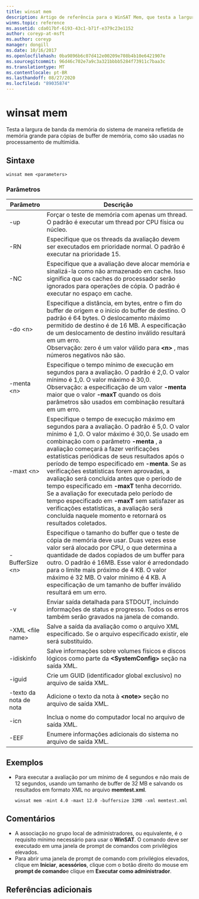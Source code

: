 ```yaml
---
title: winsat mem
description: Artigo de referência para o WinSAT Mem, que testa a largura de banda de memória do sistema de uma maneira que reflete a memória grande para cópias de buffer de memória, como é usado no processamento de multimídia.
winms.topic: reference
ms.assetid: cda017bf-6193-43c1-b71f-e379c23e1152
author: coreyp-at-msft
ms.author: coreyp
manager: dongill
ms.date: 10/16/2017
ms.openlocfilehash: 0ba9896b6c07d412e00209e708b4b10e6421907e
ms.sourcegitcommit: 96d46c702e7a9c3a321bbbb5284f73911c7baa3c
ms.translationtype: MT
ms.contentlocale: pt-BR
ms.lasthandoff: 08/27/2020
ms.locfileid: "89035874"
---
```

# <a name="winsat-mem"></a>winsat mem



Testa a largura de banda da memória do sistema de maneira refletida de memória grande para cópias de buffer de memória, como são usadas no processamento de multimídia.



## <a name="syntax"></a>Sintaxe

```
winsat mem <parameters>
```

### <a name="parameters"></a>Parâmetros

|Parâmetro|Descrição|
|---------|-----------|
|-up|Forçar o teste de memória com apenas um thread. O padrão é executar um thread por CPU física ou núcleo.|
|-RN|Especifique que os threads da avaliação devem ser executados em prioridade normal. O padrão é executar na prioridade 15.|
|-NC|Especifique que a avaliação deve alocar memória e sinalizá-la como não armazenado em cache. Isso significa que os caches do processador serão ignorados para operações de cópia. O padrão é executar no espaço em cache.|
|-do \<n>|Especifique a distância, em bytes, entre o fim do buffer de origem e o início do buffer de destino. O padrão é 64 bytes. O deslocamento máximo permitido de destino é de 16 MB. A especificação de um deslocamento de destino inválido resultará em um erro.</br>Observação: zero é um valor válido para **\<n>** , mas números negativos não são.|
|-menta \<n>|Especifique o tempo mínimo de execução em segundos para a avaliação. O padrão é 2,0. O valor mínimo é 1,0. O valor máximo é 30,0.</br>Observação: a especificação de um valor **-menta** maior que o valor **-maxT** quando os dois parâmetros são usados em combinação resultará em um erro.|
|-maxt \<n>|Especifique o tempo de execução máximo em segundos para a avaliação. O padrão é 5,0. O valor mínimo é 1,0. O valor máximo é 30,0. Se usado em combinação com o parâmetro **-menta** , a avaliação começará a fazer verificações estatísticas periódicas de seus resultados após o período de tempo especificado em **-menta**. Se as verificações estatísticas forem aprovadas, a avaliação será concluída antes que o período de tempo especificado em **-maxT** tenha decorrido. Se a avaliação for executada pelo período de tempo especificado em **-maxT** sem satisfazer as verificações estatísticas, a avaliação será concluída naquele momento e retornará os resultados coletados.|
|-BufferSize \<n>|Especifique o tamanho do buffer que o teste de cópia de memória deve usar. Duas vezes esse valor será alocado por CPU, o que determina a quantidade de dados copiados de um buffer para outro. O padrão é 16MB. Esse valor é arredondado para o limite mais próximo de 4 KB. O valor máximo é 32 MB. O valor mínimo é 4 KB. A especificação de um tamanho de buffer inválido resultará em um erro.|
|-v|Enviar saída detalhada para STDOUT, incluindo informações de status e progresso. Todos os erros também serão gravados na janela de comando.|
|-XML \<file name>|Salve a saída da avaliação como o arquivo XML especificado. Se o arquivo especificado existir, ele será substituído.|
|-idiskinfo|Salve informações sobre volumes físicos e discos lógicos como parte da **\<SystemConfig>** seção na saída XML.|
|-iguid|Crie um GUID (identificador global exclusivo) no arquivo de saída XML.|
|-texto da nota de nota|Adicione o texto da nota à **\<note>** seção no arquivo de saída XML.|
|-icn|Inclua o nome do computador local no arquivo de saída XML.|
|-EEF|Enumere informações adicionais do sistema no arquivo de saída XML.|

## <a name="examples"></a>Exemplos

- Para executar a avaliação por um mínimo de 4 segundos e não mais de 12 segundos, usando um tamanho de buffer de 32 MB e salvando os resultados em formato XML no arquivo **memtest.xml**.
  ```
  winsat mem -mint 4.0 -maxt 12.0 -buffersize 32MB -xml memtest.xml
  ```

## <a name="remarks"></a>Comentários

-   A associação no grupo local de administradores, ou equivalente, é o requisito mínimo necessário para usar o **WinSAT**. O comando deve ser executado em uma janela de prompt de comandos com privilégios elevados.
-   Para abrir uma janela de prompt de comando com privilégios elevados, clique em **Iniciar**, **acessórios**, clique com o botão direito do mouse em **prompt de comando**e clique em **Executar como administrador**.

## <a name="additional-references"></a>Referências adicionais

